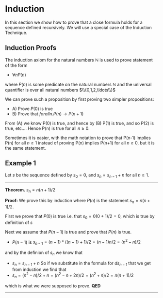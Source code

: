 # Induction
In this section we show how to prove that a close formula holds for a sequence defined recursively.
We will use a special case of the Induction Technique.

## Induction Proofs
The induction axiom for the natural numbers $\mathbb{N}$ is used to prove statement of the form
* $\forall n P(n)$

where $P(n)$ is some predicate on the natural numbers $\mathbb{N}$ and the universal quantifier is over all natural numbers $\\{0,1,2,\ldots\\}$

We can prove such a proposition by first proving two simpler propositions:
* A) Prove $P(0)$ is true
* B) Prove that $forall n. P(n) \rightarrow P(n+1)$

From (A) we know P(0) is true, and hence by (B) P(1) is true, and so P(2) is true, etc....
Hence P(n) is true for all $n\ge 0$.

Sometimes it is easier, with the math notation to prove that P(n-1) implies P(n) for all $n\ge 1$
instead of proving P(n) implies P(n+1) for all $n\ge 0$, but it is the same statement.

## Example 1
Let $s$ be the sequence defined by $s_0=0$, and $s_n=s_{n-1}+n$ for all $n\ge 1$.

---

**Theorem.** $s_n = n(n+1)/2$

**Proof:** We prove this by induction where $P(n)$ is the statement $s_n = n(n+1)/2$.

First we prove that $P(0)$ is true i.e. that $s_0 = 0(0+1)/2 = 0$, which is true by definition of $s$

Next we assume that $P(n-1)$ is true and prove that $P(n)$ is true.
* $P(n-1)$ is $s_{n-1} = (n-1) * ((n-1)+1)/2 = (n-1)n/2 = (n^2-n)/2$

and by the definion of $s_n$ we know that
* $s_n = s_{n-1} + n$
So if we substitute in the formula for $ds_{n-1}$ that we get from induction we find that
* $s_n = (n^2-n)/2 + n = (n^2-n+2n)/2 = (n^2+n)/2 = n(n+1)/2$

which is what we were supposed to prove. **QED**

---



